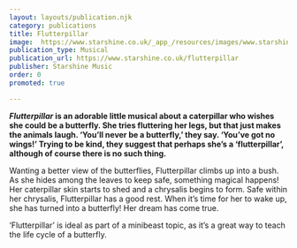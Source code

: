 ```yaml
---
layout: layouts/publication.njk
category: publications
title: Flutterpillar
image:  https://www.starshine.co.uk/_app_/resources/images/www.starshine.co.uk/main/-hidden-product-category-images/all-year-round-primary-school-musicals-Flutterpillar-300x370.png
publication_type: Musical
publication_url: https://www.starshine.co.uk/flutterpillar
publisher: Starshine Music
order: 0
promoted: true

---
```

**_Flutterpillar_ is an adorable little musical about a caterpillar who wishes she could be a butterfly.  She tries fluttering her legs, but that just makes the animals laugh. ‘You’ll never be a butterfly,’ they say. ‘You’ve got no wings!’  Trying to be kind, they suggest that perhaps she’s a ‘flutterpillar’, although of course there is no such thing.**

Wanting a better view of the butterflies, Flutterpillar climbs up into a bush. As she hides among the leaves to keep safe, something magical happens!  Her caterpillar skin starts to shed and a chrysalis begins to form.  Safe within her chrysalis, Flutterpillar has a good rest. When it’s time for her to wake up, she has turned into a butterfly!  Her dream has come true.

‘Flutterpillar’ is ideal as part of a minibeast topic, as it’s a great way to teach the life cycle of a butterfly.